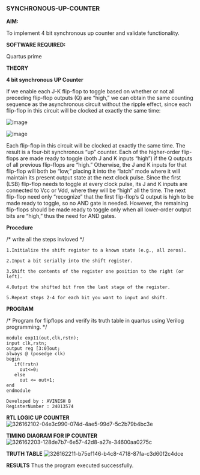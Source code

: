 ### SYNCHRONOUS-UP-COUNTER

**AIM:**

To implement 4 bit synchronous up counter and validate functionality.

**SOFTWARE REQUIRED:**

Quartus prime

**THEORY**

**4 bit synchronous UP Counter**

If we enable each J-K flip-flop to toggle based on whether or not all preceding flip-flop outputs (Q) are “high,” we can obtain the same counting sequence as the asynchronous circuit without the ripple effect, since each flip-flop in this circuit will be clocked at exactly the same time:

![image](https://github.com/naavaneetha/SYNCHRONOUS-UP-COUNTER/assets/154305477/d5db3fa0-e413-404c-b80e-b2f39d82e7e8)


![image](https://github.com/naavaneetha/SYNCHRONOUS-UP-COUNTER/assets/154305477/52cb61eb-d04b-442d-810c-31185a68410b)

Each flip-flop in this circuit will be clocked at exactly the same time.
The result is a four-bit synchronous “up” counter. Each of the higher-order flip-flops are made ready to toggle (both J and K inputs “high”) if the Q outputs of all previous flip-flops are “high.”
Otherwise, the J and K inputs for that flip-flop will both be “low,” placing it into the “latch” mode where it will maintain its present output state at the next clock pulse.
Since the first (LSB) flip-flop needs to toggle at every clock pulse, its J and K inputs are connected to Vcc or Vdd, where they will be “high” all the time.
The next flip-flop need only “recognize” that the first flip-flop’s Q output is high to be made ready to toggle, so no AND gate is needed.
However, the remaining flip-flops should be made ready to toggle only when all lower-order output bits are “high,” thus the need for AND gates.

**Procedure**

/* write all the steps invloved */
~~~
1.Initialize the shift register to a known state (e.g., all zeros).

2.Input a bit serially into the shift register.

3.Shift the contents of the register one position to the right (or left).

4.Output the shifted bit from the last stage of the register.

5.Repeat steps 2-4 for each bit you want to input and shift.
~~~

**PROGRAM**

/* Program for flipflops and verify its truth table in quartus using Verilog programming. */
~~~
module exp11(out,clk,rstn);
input clk,rstn;
output reg [3:0]out;
always @ (posedge clk)
begin
   if(!rstn)
     out<=0;
   else 
     out <= out+1;
end
endmodule

Developed by : AVINESH B
RegisterNumber : 24013574
~~~

**RTL LOGIC UP COUNTER**
![326162102-04e3c990-074d-4ae5-99d7-5c2b79b4bc3e](https://github.com/04Varsha/SYNCHRONOUS-UP-COUNTER/assets/149035374/029d63a5-f2b9-4546-8040-0cb5d453b02d)

**TIMING DIAGRAM FOR IP COUNTER**
![326162203-128de7b7-6e57-42d8-a27e-34600aa0275c](https://github.com/04Varsha/SYNCHRONOUS-UP-COUNTER/assets/149035374/3a23c2cb-db81-4015-b034-fa34a98003dd)

**TRUTH TABLE**
![326162211-b75ef146-b4c8-4718-87fa-c3d60f2c4dce](https://github.com/04Varsha/SYNCHRONOUS-UP-COUNTER/assets/149035374/a8caffaa-dc40-44b8-82dd-a12604a04eaa)

**RESULTS**
Thus the program executed successfully.
